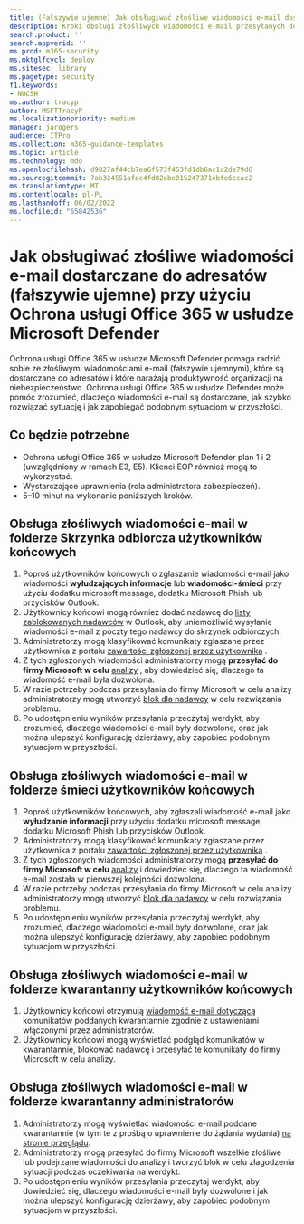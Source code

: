```yaml
---
title: (Fałszywie ujemne) Jak obsługiwać złośliwe wiadomości e-mail dostarczane do adresatów przy użyciu Ochrona usługi Office 365 w usłudze Microsoft Defender
description: Kroki obsługi złośliwych wiadomości e-mail przesyłanych do użytkowników końcowych i skrzynek odbiorczych (jako fałszywych negatywów) z Ochrona usługi Office 365 w usłudze Microsoft Defender, aby zapobiec utracie działalności.
search.product: ''
search.appverid: ''
ms.prod: m365-security
ms.mktglfcycl: deploy
ms.sitesec: library
ms.pagetype: security
f1.keywords:
- NOCSH
ms.author: tracyp
author: MSFTTracyP
ms.localizationpriority: medium
manager: jarogers
audience: ITPro
ms.collection: m365-guidance-templates
ms.topic: article
ms.technology: mdo
ms.openlocfilehash: d9827af44cb7ea6f573f453fd1db6ac1c2de79d6
ms.sourcegitcommit: 7ab324551afac4fd82abc015247371ebfe6ccac2
ms.translationtype: MT
ms.contentlocale: pl-PL
ms.lasthandoff: 06/02/2022
ms.locfileid: "65842536"
---
```

# <a name="how-to-handle-malicious-emails-that-are-delivered-to-recipients-false-negatives-using-microsoft-defender-for-office-365"></a>Jak obsługiwać złośliwe wiadomości e-mail dostarczane do adresatów (fałszywie ujemne) przy użyciu Ochrona usługi Office 365 w usłudze Microsoft Defender

Ochrona usługi Office 365 w usłudze Microsoft Defender pomaga radzić sobie ze złośliwymi wiadomościami e-mail (fałszywie ujemnymi), które są dostarczane do adresatów i które narażają produktywność organizacji na niebezpieczeństwo.
Ochrona usługi Office 365 w usłudze Defender może pomóc zrozumieć, dlaczego wiadomości e-mail są dostarczane, jak szybko rozwiązać sytuację i jak zapobiegać podobnym sytuacjom w przyszłości.

## <a name="what-youll-need"></a>Co będzie potrzebne

- Ochrona usługi Office 365 w usłudze Microsoft Defender plan 1 i 2 (uwzględniony w ramach E3, E5). Klienci EOP również mogą to wykorzystać.
- Wystarczające uprawnienia (rola administratora zabezpieczeń).
- 5–10 minut na wykonanie poniższych kroków.

## <a name="handling-malicious-emails-in-the-inbox-folder-of-end-users"></a>Obsługa złośliwych wiadomości e-mail w folderze Skrzynka odbiorcza użytkowników końcowych
1. Poproś użytkowników końcowych o zgłaszanie wiadomości e-mail jako wiadomości **wyłudzających informacje** lub **wiadomości-śmieci** przy użyciu dodatku microsoft message, dodatku Microsoft Phish lub przycisków Outlook.
2. Użytkownicy końcowi mogą również dodać nadawcę do [listy zablokowanych nadawców](https://support.microsoft.com/en-us/office/block-a-mail-sender-b29fd867-cac9-40d8-aed1-659e06a706e4#:~:text=1%20On%20the%20Home%20tab%2C%20in%20the%20Delete,4%20Click%20OK%20in%20both%20open%20dialog%20boxes..) w Outlook, aby uniemożliwić wysyłanie wiadomości e-mail z poczty tego nadawcy do skrzynek odbiorczych.
3. Administratorzy mogą klasyfikować komunikaty zgłaszane przez użytkownika z portalu [zawartości zgłoszonej przez użytkownika](/microsoft-365/security/office-365-security/admin-submission?view=o365-worldwide#view-user-submissions-to-microsoft) .
4. Z tych zgłoszonych wiadomości administratorzy mogą **przesyłać do firmy Microsoft w celu** [analizy](/microsoft-365/security/office-365-security/admin-submission?view=o365-worldwide#notify-users-from-within-the-portal) , aby dowiedzieć się, dlaczego ta wiadomość e-mail była dozwolona.
5. W razie potrzeby podczas przesyłania do firmy Microsoft w celu analizy administratorzy mogą utworzyć [blok dla nadawcy](/microsoft-365/security/office-365-security/manage-tenant-blocks?view=o365-worldwide) w celu rozwiązania problemu.
6. Po udostępnieniu wyników przesyłania przeczytaj werdykt, aby zrozumieć, dlaczego wiadomości e-mail były dozwolone, oraz jak można ulepszyć konfigurację dzierżawy, aby zapobiec podobnym sytuacjom w przyszłości.

## <a name="handling-malicious-emails-in-junk-folder-of-end-users"></a>Obsługa złośliwych wiadomości e-mail w folderze śmieci użytkowników końcowych

1. Poproś użytkowników końcowych, aby zgłaszali wiadomość e-mail jako **wyłudzanie informacji** przy użyciu dodatku microsoft message, dodatku Microsoft Phish lub przycisków Outlook.
2. Administratorzy mogą klasyfikować komunikaty zgłaszane przez użytkownika z portalu [zawartości zgłoszonej przez użytkownika](/microsoft-365/security/office-365-security/admin-submission?view=o365-worldwide#view-user-submissions-to-microsoft) .
3. Z tych zgłoszonych wiadomości administratorzy mogą **przesyłać do firmy Microsoft w celu** [analizy](/microsoft-365/security/office-365-security/admin-submission?view=o365-worldwide#notify-users-from-within-the-portal) i dowiedzieć się, dlaczego ta wiadomość e-mail została w pierwszej kolejności dozwolona.
4. W razie potrzeby podczas przesyłania do firmy Microsoft w celu analizy administratorzy mogą utworzyć [blok dla nadawcy](/microsoft-365/security/office-365-security/manage-tenant-blocks?view=o365-worldwide) w celu rozwiązania problemu.
5. Po udostępnieniu wyników przesyłania przeczytaj werdykt, aby zrozumieć, dlaczego wiadomości e-mail były dozwolone, oraz jak można ulepszyć konfigurację dzierżawy, aby zapobiec podobnym sytuacjom w przyszłości.

## <a name="handling-malicious-emails-landing-in-the-quarantine-folder-of-end-users"></a>Obsługa złośliwych wiadomości e-mail w folderze kwarantanny użytkowników końcowych

1. Użytkownicy końcowi otrzymują [wiadomość e-mail dotyczącą](/microsoft-365/security/office-365-security/use-spam-notifications-to-release-and-report-quarantined-messages?view=o365-worldwide) komunikatów poddanych kwarantannie zgodnie z ustawieniami włączonymi przez administratorów.
2. Użytkownicy końcowi mogą wyświetlać podgląd komunikatów w kwarantannie, blokować nadawcę i przesyłać te komunikaty do firmy Microsoft w celu analizy.

## <a name="handling-malicious-emails-landing-in-the-quarantine-folder-of-admins"></a>Obsługa złośliwych wiadomości e-mail w folderze kwarantanny administratorów
1. Administratorzy mogą wyświetlać wiadomości e-mail poddane kwarantannie (w tym te z prośbą o uprawnienie do żądania wydania) [na stronie przeglądu](/microsoft-365/security/office-365-security/manage-quarantined-messages-and-files?view=o365-worldwide).
2. Administratorzy mogą przesyłać do firmy Microsoft wszelkie złośliwe lub podejrzane wiadomości do analizy i tworzyć blok w celu złagodzenia sytuacji podczas oczekiwania na werdykt.
3. Po udostępnieniu wyników przesyłania przeczytaj werdykt, aby dowiedzieć się, dlaczego wiadomości e-mail były dozwolone i jak można ulepszyć konfigurację dzierżawy, aby zapobiec podobnym sytuacjom w przyszłości.
